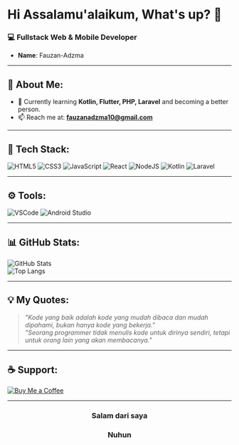 # Hi Assalamu'alaikum, What's up? 👋  

### 💻 Fullstack Web & Mobile Developer
- **Name**: Fauzan-Adzma   

---

## 📝 About Me:
- 🌟 Currently learning **Kotlin, Flutter, PHP, Laravel** and becoming a better person.
- 📫 Reach me at: **fauzanadzma10@gmail.com**  

---

## 🚀 Tech Stack:
![HTML5](https://img.shields.io/badge/-HTML5-E34F26?logo=html5&logoColor=white)
![CSS3](https://img.shields.io/badge/-CSS3-1572B6?logo=css3&logoColor=white)
![JavaScript](https://img.shields.io/badge/-JavaScript-F7DF1E?logo=javascript&logoColor=black)
![React](https://img.shields.io/badge/-React-61DAFB?logo=react&logoColor=white)
![NodeJS](https://img.shields.io/badge/-Node.js-339933?logo=node.js&logoColor=white)
![Kotlin](https://img.shields.io/badge/-kotlin-33321?logo=kotlin&logoColor=white)
![Laravel](https://img.shields.io/badge/-Laravel-FF2D20?logo=laravel&logoColor=white)

---

## ⚙️ Tools:
![VSCode](https://img.shields.io/badge/-VSCode-007ACC?logo=visual-studio-code&logoColor=white)
![Android Studio](https://img.shields.io/badge/-android-studio?logo=androidStudio&logoColor=white)

---

## 📊 GitHub Stats:
![GitHub Stats](https://github-readme-stats.vercel.app/api?username=Fauzansyz&show_icons=true&theme=radical)  
![Top Langs](https://github-readme-stats.vercel.app/api/top-langs/?username=Fauzansyz&layout=compact&theme=radical)

---

## 💡 My Quotes:
> _"Kode yang baik adalah kode yang mudah dibaca dan mudah dipahami, bukan hanya kode yang bekerja."_  
> _"Seorang programmer tidak menulis kode untuk dirinya sendiri, tetapi untuk orang lain yang akan membacanya."_  

---

## ☕ Support:
[![Buy Me a Coffee](https://img.shields.io/badge/Buy_Me_A_Coffee-F7CA88?logo=buy-me-a-coffee&logoColor=black)](https://buymeacoffee.com/Fauzansyz)

---
<div align="center">
  
  ### Salam dari saya 

  ### Nuhun
</div>
